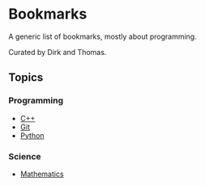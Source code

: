 Bookmarks
=========

A generic list of bookmarks, mostly about programming.

Curated by Dirk and Thomas.

## Topics

### Programming

- [C++](cpp.md)
- [Git](git.md)
- [Python](python.md)

### Science

- [Mathematics](math.md)

